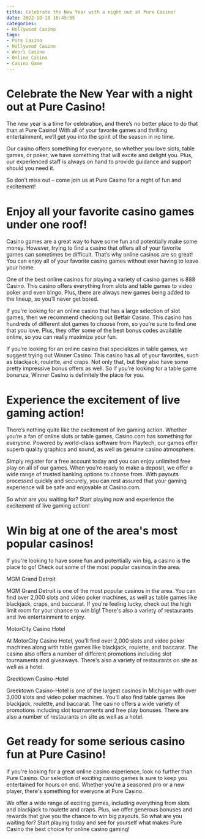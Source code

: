 ```yaml
---
title: Celebrate the New Year with a night out at Pure Casino!
date: 2022-10-18 10:45:55
categories:
- Hollywood Casino
tags:
- Pure Casino
- Hollywood Casino
- Woori Casino
- Online Casino
- Casino Game
---
```



#  Celebrate the New Year with a night out at Pure Casino!

The new year is a time for celebration, and there’s no better place to do that than at Pure Casino! With all of your favorite games and thrilling entertainment, we’ll get you into the spirit of the season in no time.

Our casino offers something for everyone, so whether you love slots, table games, or poker, we have something that will excite and delight you. Plus, our experienced staff is always on hand to provide guidance and support should you need it.

So don’t miss out – come join us at Pure Casino for a night of fun and excitement!

#  Enjoy all your favorite casino games under one roof!

Casino games are a great way to have some fun and potentially make some money. However, trying to find a casino that offers all of your favorite games can sometimes be difficult. That’s why online casinos are so great! You can enjoy all of your favorite casino games without ever having to leave your home.

One of the best online casinos for playing a variety of casino games is 888 Casino. This casino offers everything from slots and table games to video poker and even bingo. Plus, there are always new games being added to the lineup, so you’ll never get bored.

If you’re looking for an online casino that has a large selection of slot games, then we recommend checking out Betfair Casino. This casino has hundreds of different slot games to choose from, so you’re sure to find one that you love. Plus, they offer some of the best bonus codes available online, so you can really maximize your fun.

If you’re looking for an online casino that specializes in table games, we suggest trying out Winner Casino. This casino has all of your favorites, such as blackjack, roulette, and craps. Not only that, but they also have some pretty impressive bonus offers as well. So if you’re looking for a table game bonanza, Winner Casino is definitely the place for you.

#  Experience the excitement of live gaming action!

There’s nothing quite like the excitement of live gaming action. Whether you’re a fan of online slots or table games, Casino.com has something for everyone. Powered by world-class software from Playtech, our games offer superb quality graphics and sound, as well as genuine casino atmosphere.

Simply register for a free account today and you can enjoy unlimited free play on all of our games. When you’re ready to make a deposit, we offer a wide range of trusted banking options to choose from. With payouts processed quickly and securely, you can rest assured that your gaming experience will be safe and enjoyable at Casino.com.

So what are you waiting for? Start playing now and experience the excitement of live gaming action!

#  Win big at one of the area's most popular casinos!

If you're looking to have some fun and potentially win big, a casino is the place to go! Check out some of the most popular casinos in the area.

MGM Grand Detroit

MGM Grand Detroit is one of the most popular casinos in the area. You can find over 2,000 slots and video poker machines, as well as table games like blackjack, craps, and baccarat. If you're feeling lucky, check out the high limit room for your chance to win big! There's also a variety of restaurants and live entertainment to enjoy.

MotorCity Casino Hotel

At MotorCity Casino Hotel, you'll find over 2,000 slots and video poker machines along with table games like blackjack, roulette, and baccarat. The casino also offers a number of different promotions including slot tournaments and giveaways. There's also a variety of restaurants on site as well as a hotel.

Greektown Casino-Hotel

Greektown Casino-Hotel is one of the largest casinos in Michigan with over 3,000 slots and video poker machines. You'll also find table games like blackjack, roulette, and baccarat. The casino offers a wide variety of promotions including slot tournaments and free play bonuses. There are also a number of restaurants on site as well as a hotel.

#  Get ready for some serious casino fun at Pure Casino!

If you're looking for a great online casino experience, look no further than Pure Casino. Our selection of exciting casino games is sure to keep you entertained for hours on end. Whether you're a seasoned pro or a new player, there's something for everyone at Pure Casino.

We offer a wide range of exciting games, including everything from slots and blackjack to roulette and craps. Plus, we offer generous bonuses and rewards that give you the chance to win big payouts. So what are you waiting for? Start playing today and see for yourself what makes Pure Casino the best choice for online casino gaming!